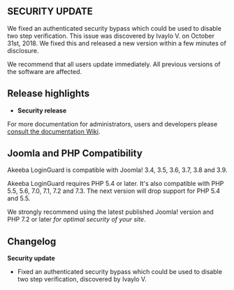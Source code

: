 ## SECURITY UPDATE

We fixed an authenticated security bypass which could be used to disable two step verification. This issue was discovered by Ivaylo V. on October 31st, 2018. We fixed this and released a new version within a few minutes of disclosure.

We recommend that all users update immediately. All previous versions of the software are affected.

## Release highlights

* **Security release**

For more documentation for administrators, users and developers please [consult the documentation Wiki](https://github.com/akeeba/loginguard/wiki).
 
## Joomla and PHP Compatibility

Akeeba LoginGuard is compatible with Joomla! 3.4, 3.5, 3.6, 3.7, 3.8 and 3.9.

Akeeba LoginGuard requires PHP 5.4 or later. It's also compatible with PHP 5.5, 5.6, 7.0, 7.1, 7.2 and 7.3. The next version will drop support for PHP 5.4 and 5.5.

We strongly recommend using the latest published Joomla! version and PHP 7.2 or later _for optimal security of your site_.

## Changelog

**Security update**

* Fixed an authenticated security bypass which could be used to disable two step verification, discovered by Ivaylo V. 
